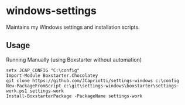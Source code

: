 windows-settings
================

Maintains my Windows settings and installation scripts.

Usage
-----

Running Manually (using Boxstarter without automation)

    setx JCAP_CONFIG "C:\config"
    Import-Module Boxstarter.Chocolatey
    git clone https://github.com/JCapriotti/settings-windows c:\config
    New-PackageFromScript c:\git\settings-windows\boxstarter\settings-work.ps1 settings-work
    Install-BoxstarterPackage -PackageName settings-work
